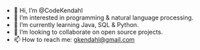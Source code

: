 - 👋 Hi, I’m @CodeKendahl
- 👀 I’m interested in programming & natural language processing. 
- 🌱 I’m currently learning Java, SQL & Python.
- 💞️ I’m looking to collaborate on open source projects. 
- 📫 How to reach me: gkendahl@gmail.com

<!---
CodeKendahl/CodeKendahl is a ✨ special ✨ repository because its `README.md` (this file) appears on your GitHub profile.
You can click the Preview link to take a look at your changes.
--->
